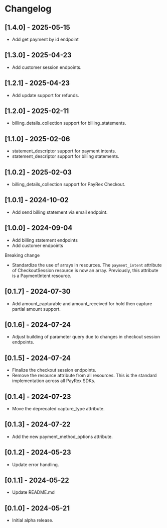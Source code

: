 # Changelog

## [1.4.0] - 2025-05-15

- Add get payment by id endpoint

## [1.3.0] - 2025-04-23

- Add customer session endpoints.

## [1.2.1] - 2025-04-23

- Add update support for refunds.

## [1.2.0] - 2025-02-11

- billing_details_collection support for billing_statements.

## [1.1.0] - 2025-02-06

- statement_descriptor support for payment intents.
- statement_descriptor support for billing statements.

## [1.0.2] - 2025-02-03

- billing_details_collection support for PayRex Checkout.

## [1.0.1] - 2024-10-02

- Add send billing statement via email endpoint.

## [1.0.0] - 2024-09-04

- Add billing statement endpoints
- Add customer endpoints

Breaking change
- Standardize the use of arrays in resources. The `payment_intent` attribute of CheckoutSession resource is now an array. Previously, this attribute is a PaymentIntent resource.

## [0.1.7] - 2024-07-30

- Add amount_capturable and amount_received for hold then capture partial amount support.

## [0.1.6] - 2024-07-24

- Adjust building of parameter query due to changes in checkout session endpoints.

## [0.1.5] - 2024-07-24

- Finalize the checkout session endpoints.
- Remove the resource attribute from all resources. This is the standard implementation across all PayRex SDKs.

## [0.1.4] - 2024-07-23

- Move the deprecated capture_type attribute.

## [0.1.3] - 2024-07-22

- Add the new payment_method_options attribute.

## [0.1.2] - 2024-05-23

- Update error handling.

## [0.1.1] - 2024-05-22

- Update README.md

## [0.1.0] - 2024-05-21

- Initial alpha release.
